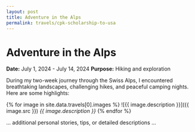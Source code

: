 ```yaml
---
layout: post
title: Adventure in the Alps
permalink: travels/cpk-scholarship-to-usa
---
```


# Adventure in the Alps

**Date:** July 1, 2024 - July 14, 2024
**Purpose:** Hiking and exploration

During my two-week journey through the Swiss Alps, I encountered breathtaking landscapes, challenging hikes, and peaceful camping nights. Here are some highlights:

{% for image in site.data.travels[0].images %}
![{{ image.description }}]({{ image.src }})
*{{ image.description }}*
{% endfor %}

... additional personal stories, tips, or detailed descriptions ...

